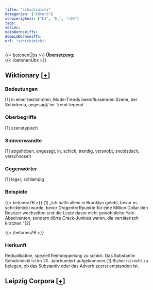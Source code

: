 ```yaml
---
title: "schickimicki"
kategorien: ["Adverb"]
schwierigkeit: ["k1", "h_", "r20"]
tags:
series:
mainDornseiffs:
domainDornseiffs:
url: "schickimicki"
---
```


{{< betonenÜbs >}}
**Übersetzung:**  
{{< /betonenÜbs >}}

## Wiktionary [[+](https://de.wiktionary.org/wiki/schickimicki)]

### Bedeutungen
[1] in einer bestimmten, Mode-Trends beeinflussenden Szene, der Schickeria, angesagt/ im Trend liegend  

### Oberbegriffe
[1] szenetypisch  

### Sinnverwandte
[1] abgehoben, angesagt, in, schick, trendig, versnobt, snobistisch, verschnöselt  

### Gegenwörter
[1] leger, schlampig  

### Beispiele
{{< betonenZB >}}
[1] „Ich hatte allein in Brooklyn gelebt, bevor es schickimicki wurde, bevor Drogentreffpunkte für eine Million Dollar den Besitzer wechselten und die Leute davor nicht gewöhnliche Yale-Absolventen, sondern dürre Crack-Junkies waren, die verräterisch kratzten.“[2]  

{{< /betonenZB >}}
### Herkunft
Reduplikation, speziell Reimdoppelung zu schick. Das Substantiv Schickimicki ist im 20. Jahrhundert aufgekommen.[1] Bisher ist nicht zu belegen, ob das Substantiv oder das Adverb zuerst entstanden ist.  


## Leipzig Corpora [[+](https://corpora.uni-leipzig.de/en/res?word=schickimicki&corpusId=deu_newscrawl-public_2018)]

